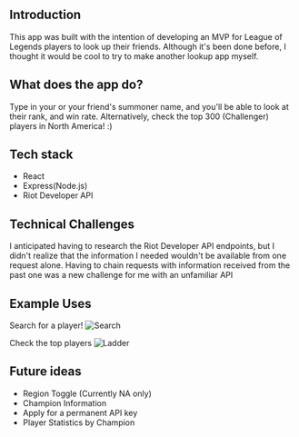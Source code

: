 ## Introduction

This app was built with the intention of developing an MVP for League of Legends players to look up their friends. Although it's been done before, I thought it would be cool to try to make another lookup app myself.

## What does the app do? 
Type in your or your friend's summoner name, and you'll be able to look at their rank, and win rate.
Alternatively, check the top 300 (Challenger) players in North America! :)

    
## Tech stack

   - React
   - Express(Node.js)
   - Riot Developer API

## Technical Challenges 

I anticipated having to research the Riot Developer API endpoints, but I didn't realize that the information I needed wouldn't be available from one request alone. Having to chain requests with information received from the past one was a new challenge for me with an unfamiliar API

## Example Uses

Search for a player!
![Search](https://media.giphy.com/media/dvTuC3Zk9zoWoNt0Ud/giphy.gif)

Check the top players
![Ladder](https://media.giphy.com/media/XejXrMC6NP8R5EiFQu/giphy.gif)


## Future ideas

 - Region Toggle (Currently NA only)
 - Champion Information
 - Apply for a permanent API key
 - Player Statistics by Champion 
    
